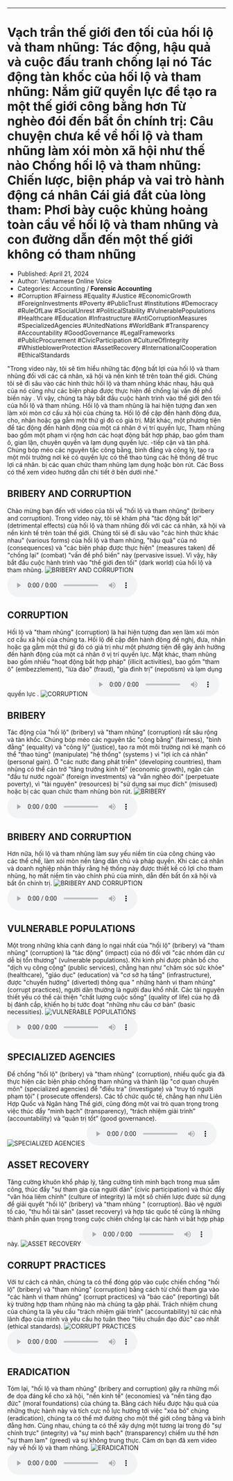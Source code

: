 
---

# Vạch trần thế giới đen tối của hối lộ và tham nhũng: Tác động, hậu quả và cuộc đấu tranh chống lại nó Tác động tàn khốc của hối lộ và tham nhũng: Nắm giữ quyền lực để tạo ra một thế giới công bằng hơn Từ nghèo đói đến bất ổn chính trị: Câu chuyện chưa kể về hối lộ và tham nhũng làm xói mòn xã hội như thế nào Chống hối lộ và tham nhũng: Chiến lược, biện pháp và vai trò hành động cá nhân Cái giá đắt của lòng tham: Phơi bày cuộc khủng hoảng toàn cầu về hối lộ và tham nhũng và con đường dẫn đến một thế giới không có tham nhũng

- Published: April 21, 2024
- Author: Vietnamese Online Voice
- Categories: Accounting / **Forensic Accounting**
- #Corruption #Fairness #Equality #Justice #EconomicGrowth #ForeignInvestments #Poverty #PublicTrust #Institutions #Democracy #RuleOfLaw #SocialUnrest #PoliticalStability #VulnerablePopulations #Healthcare #Education #Infrastructure #AntiCorruptionMeasures #SpecializedAgencies #UnitedNations #WorldBank #Transparency #Accountability #GoodGovernance #LegalFrameworks #PublicProcurement #CivicParticipation #CultureOfIntegrity #WhistleblowerProtection #AssetRecovery #InternationalCooperation #EthicalStandards

"Trong video này, tôi sẽ tìm hiểu những tác động bất lợi của hối lộ và tham nhũng đối với các cá nhân, xã hội và nền kinh tế trên toàn thế giới. Chúng tôi sẽ đi sâu vào các hình thức hối lộ và tham nhũng khác nhau, hậu quả của nó cũng như các biện pháp được thực hiện để chống lại vấn đề phổ biến này . Vì vậy, chúng ta hãy bắt đầu cuộc hành trình vào thế giới đen tối của hối lộ và tham nhũng. Hối lộ và tham nhũng là hai hiện tượng đan xen làm xói mòn cơ cấu xã hội của chúng ta. Hối lộ đề cập đến hành động đưa, cho, nhận hoặc gạ gẫm một thứ gì đó có giá trị. Mặt khác, một phương tiện để tác động đến hành động của một cá nhân ở vị trí quyền lực, Tham nhũng bao gồm một phạm vi rộng hơn các hoạt động bất hợp pháp, bao gồm tham ô, gian lận, chuyên quyền và lạm dụng quyền lực. -tiếp cận và tàn phá. Chúng bóp méo các nguyên tắc công bằng, bình đẳng và công lý, tạo ra một môi trường nơi kẻ có quyền lực có thể thao túng các hệ thống để trục lợi cá nhân. bị các quan chức tham nhũng lạm dụng hoặc bòn rút. Các Boss có thể xem video hướng dẫn chi tiết ở bên dưới nhé."


## BRIBERY AND CORRUPTION

Chào mừng bạn đến với video của tôi về "hối lộ và tham nhũng" (bribery and corruption). Trong video này, tôi sẽ khám phá "tác động bất lợi" (detrimental effects) của hối lộ và tham nhũng đối với các cá nhân, xã hội và nền kinh tế trên toàn thế giới. Chúng tôi sẽ đi sâu vào "các hình thức khác nhau" (various forms) của hối lộ và tham nhũng, "hậu quả" của nó (consequences) và "các biện pháp được thực hiện" (measures taken) để "chống lại" (combat) "vấn đề phổ biến" này (pervasive issue). Vì vậy, hãy bắt đầu cuộc hành trình vào "thế giới đen tối" (dark world) của hối lộ và tham nhũng.
![BRIBERY AND CORRUPTION](https://http-archiver-apis-production-80.schnworks.com/storage/images/transitions/2024-04-21/transition--40958905788-Montserrat-Bold-1A237E.jpg)
<audio controls>
    <source src="https://http-archiver-apis-production-80.schnworks.com/storage/audio/file-9478050228.mp3" type="audio/mpeg">
</audio>



## CORRUPTION

Hối lộ và "tham nhũng" (corruption) là hai hiện tượng đan xen làm xói mòn cơ cấu xã hội của chúng ta. Hối lộ đề cập đến hành động đề nghị, đưa, nhận hoặc gạ gẫm một thứ gì đó có giá trị như một phương tiện để gây ảnh hưởng đến hành động của một cá nhân ở vị trí quyền lực. Mặt khác, tham nhũng bao gồm nhiều "hoạt động bất hợp pháp" (illicit activities), bao gồm "tham ô" (embezzlement), "lừa đảo" (fraud), "gia đình trị" (nepotism) và lạm dụng quyền lực .
![CORRUPTION](https://http-archiver-apis-production-80.schnworks.com/storage/images/transitions/2024-04-21/transition--32744442956-Montserrat-Medium-4A148C.jpg)
<audio controls>
    <source src="https://http-archiver-apis-production-80.schnworks.com/storage/audio/file-4384849766.mp3" type="audio/mpeg">
</audio>



## BRIBERY

Tác động của "hối lộ" (bribery) và "tham nhũng" (corruption) rất sâu rộng và tàn khốc. Chúng bóp méo các nguyên tắc "công bằng" (fairness), "bình đẳng" (equality) và "công lý" (justice), tạo ra một môi trường nơi kẻ mạnh có thể "thao túng" (manipulate) "hệ thống" (systems ) vì "lợi ích cá nhân" (personal gain). Ở "các nước đang phát triển" (developing countries), tham nhũng có thể cản trở "tăng trưởng kinh tế" (economic growth), ngăn cản "đầu tư nước ngoài" (foreign investments) và "vẫn nghèo đói" (perpetuate poverty), vì "tài nguyên" (resources) bị "sử dụng sai mục đích" (misused) hoặc bị các quan chức tham nhũng bòn rút.
![BRIBERY](https://http-archiver-apis-production-80.schnworks.com/storage/images/transitions/2024-04-21/transition--2400853332-Montserrat-Bold-512DA8.jpg)
<audio controls>
    <source src="https://http-archiver-apis-production-80.schnworks.com/storage/audio/file-41224215515.mp3" type="audio/mpeg">
</audio>



## BRIBERY AND CORRUPTION

Hơn nữa, hối lộ và tham nhũng làm suy yếu niềm tin của công chúng vào các thể chế, làm xói mòn nền tảng dân chủ và pháp quyền. Khi các cá nhân và doanh nghiệp nhận thấy rằng hệ thống này được thiết kế có lợi cho tham nhũng, họ mất niềm tin vào chính phủ của mình, dẫn đến bất ổn xã hội và bất ổn chính trị.
![BRIBERY AND CORRUPTION](https://http-archiver-apis-production-80.schnworks.com/storage/images/transitions/2024-04-21/transition--48051107687-Montserrat-Black-283593.jpg)
<audio controls>
    <source src="https://http-archiver-apis-production-80.schnworks.com/storage/audio/file-20942576806.mp3" type="audio/mpeg">
</audio>



## VULNERABLE POPULATIONS

Một trong những khía cạnh đáng lo ngại nhất của "hối lộ" (bribery) và "tham nhũng" (corruption) là "tác động" (impact) của nó đối với "các nhóm dân cư dễ bị tổn thương" (vulnerable populations). Khi kinh phí được phân bổ cho "dịch vụ công cộng" (public services), chẳng hạn như "chăm sóc sức khỏe" (healthcare), "giáo dục" (education) và "cơ sở hạ tầng" (infrastructure), được "chuyển hướng" (diverted) thông qua " những hành vi tham nhũng" (corrupt practices), người dân thường là người đau khổ nhất. Các tài nguyên thiết yếu có thể cải thiện "chất lượng cuộc sống" (quality of life) của họ đã bị đánh cắp, khiến họ bị tước đoạt "những nhu cầu cơ bản" (basic necessities).
![VULNERABLE POPULATIONS](https://http-archiver-apis-production-80.schnworks.com/storage/images/transitions/2024-04-21/transition--26520298100-Montserrat-Thin-7B1FA2.jpg)
<audio controls>
    <source src="https://http-archiver-apis-production-80.schnworks.com/storage/audio/file-14419221630.mp3" type="audio/mpeg">
</audio>



## SPECIALIZED AGENCIES

Để chống "hối lộ" (bribery) và "tham nhũng" (corruption), nhiều quốc gia đã thực hiện các biện pháp chống tham nhũng và thành lập "cơ quan chuyên môn" (specialized agencies) để "điều tra" (investigate) và "truy tố người phạm tội" ( prosecute offenders). Các tổ chức quốc tế, chẳng hạn như Liên Hợp Quốc và Ngân hàng Thế giới, cũng đóng một vai trò quan trọng trong việc thúc đẩy “minh bạch” (transparency), “trách nhiệm giải trình” (accountability) và “quản trị tốt” (good governance).
![SPECIALIZED AGENCIES](https://http-archiver-apis-production-80.schnworks.com/storage/images/transitions/2024-04-21/transition--28352526162-Montserrat-Regular-673AB7.jpg)
<audio controls>
    <source src="https://http-archiver-apis-production-80.schnworks.com/storage/audio/file-44522863140.mp3" type="audio/mpeg">
</audio>



## ASSET RECOVERY

Tăng cường khuôn khổ pháp lý, tăng cường tính minh bạch trong mua sắm công, thúc đẩy "sự tham gia của người dân" (civic participation) và thúc đẩy "văn hóa liêm chính" (culture of integrity) là một số chiến lược được sử dụng để giải quyết "hối lộ" (bribery) và "tham nhũng " (corruption). Bảo vệ người tố cáo, "thu hồi tài sản" (asset recovery) và hợp tác quốc tế cũng là những thành phần quan trọng trong cuộc chiến chống lại các hành vi bất hợp pháp này.
![ASSET RECOVERY](https://http-archiver-apis-production-80.schnworks.com/storage/images/transitions/2024-04-21/transition-12988715849-Montserrat-SemiBold-512DA8.jpg)
<audio controls>
    <source src="https://http-archiver-apis-production-80.schnworks.com/storage/audio/file-16304210984.mp3" type="audio/mpeg">
</audio>



## CORRUPT PRACTICES

Với tư cách cá nhân, chúng ta có thể đóng góp vào cuộc chiến chống "hối lộ" (bribery) và "tham nhũng" (corruption) bằng cách từ chối tham gia vào "các hành vi tham nhũng" (corrupt practices) và "báo cáo" (reporting) bất kỳ trường hợp tham nhũng nào mà chúng ta gặp phải. Trách nhiệm chung của chúng ta là yêu cầu "trách nhiệm giải trình" (accountability) từ các nhà lãnh đạo của mình và yêu cầu họ tuân theo "tiêu chuẩn đạo đức" cao nhất (ethical standards).
![CORRUPT PRACTICES](https://http-archiver-apis-production-80.schnworks.com/storage/images/transitions/2024-04-21/transition-30599604337-Montserrat-Regular-7B1FA2.jpg)
<audio controls>
    <source src="https://http-archiver-apis-production-80.schnworks.com/storage/audio/file-18968255882.mp3" type="audio/mpeg">
</audio>



## ERADICATION

Tóm lại, "hối lộ và tham nhũng" (bribery and corruption) gây ra những mối đe dọa đáng kể cho xã hội, "nền kinh tế" (economies) và "nền tảng đạo đức" (moral foundations) của chúng ta. Bằng cách hiểu được hậu quả của những thực hành này và tích cực nỗ lực hướng tới việc "xóa bỏ" chúng (eradication), chúng ta có thể mở đường cho một thế giới công bằng và bình đẳng hơn. Cùng nhau, chúng ta có thể xây dựng một tương lai trong đó "sự chính trực" (integrity) và "sự minh bạch" (transparency) chiếm ưu thế hơn "sự tham lam" (greed) và sự không trung thực. Cảm ơn bạn đã xem video này về hối lộ và tham nhũng.
![ERADICATION](https://http-archiver-apis-production-80.schnworks.com/storage/images/transitions/2024-04-21/transition--19575014642-Montserrat-Regular-1A237E.jpg)
<audio controls>
    <source src="https://http-archiver-apis-production-80.schnworks.com/storage/audio/file-10961606819.mp3" type="audio/mpeg">
</audio>

